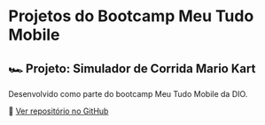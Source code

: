 # Projetos do Bootcamp Meu Tudo Mobile 

## 🏎️ Projeto: Simulador de Corrida Mario Kart

Desenvolvido como parte do bootcamp Meu Tudo Mobile da DIO.

🔗 [Ver repositório no GitHub](https://github.com/cdaguiar23/dio-mario-kart)

